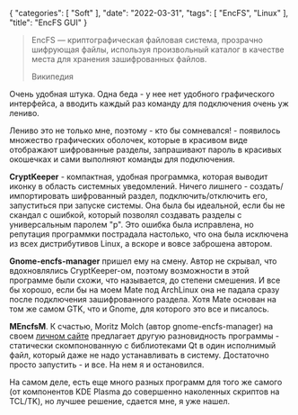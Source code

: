 {
   "categories": [
      "Soft"
   ],
   "date": "2022-03-31",
   "tags": [
      "EncFS",
      "Linux"
   ],
   "title": "EncFS GUI"
}

> EncFS — криптографическая файловая система, прозрачно шифрующая файлы, используя произвольный каталог в качестве места для хранения зашифрованных файлов.
> 
> Википедия

Очень удобная штука. Одна беда - у нее нет удобного графического интерфейса, а вводить каждый раз команду для подключения очень уж лениво.

Лениво это не только мне, поэтому - кто бы сомневался! - появилось множество графических оболочек, которые в красивом виде отображают шифрованные разделы, запрашивают пароль в красивых окошечках и сами выполняют команды для подключения.

**CryptKeeper** - компактная, удобная программка, которая выводит иконку в область системных уведомлений. Ничего лишнего - создать/импортировать шифрованный раздел, подключить/отключить его, запуститься при запуске системы. Она была бы идеальной, если бы не скандал с ошибкой, который позволял создавать разделы с универсальным паролем "p". Это ошибка была исправлена, но репутация программки пострадала настолько, что она была исключена из всех дистрибутивов Linux, а вскоре и вовсе заброшена автором.

**Gnome-encfs-manager** пришел ему на смену. Автор не скрывал, что вдохновлялись CryptKeeper-ом, поэтому возможности в этой программе были схожи, что называется, до степени смешения. И все бы хорошо, если бы на моем Mate под ArchLinux она не падала сразу после подключения зашифрованного раздела. Хотя Mate основан на том же самом GTK, что и Gnome, для которого это все и писалось.

**MEncfsM**. К счастью, Moritz Molch (автор gnome-encfs-manager) на своем [личном сайте](https://moritzmolch.com/) предлагает другую разновидность программы - статически скомпонованную с библиотеками Qt в один исполнимый файл, который даже не надо устанавливать в систему. Достаточно просто запустить - и все. На нем я и остановился.

На самом деле, есть еще много разных программ для того же самого (от компонентов KDE Plasma до совершенно наколенных скриптов на TCL/TK), но лучшее решение, сдается мне, я уже нашел.
